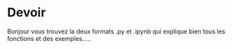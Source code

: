 # Devoir

Bonjour
vous trouvez la deux formats 
.py
et .ipynb qui explique bien tous les fonctions et des exemples.....
